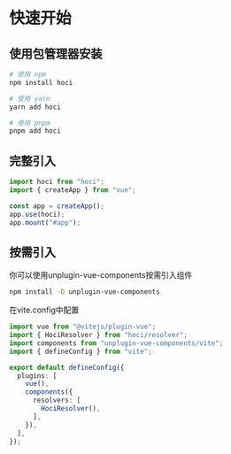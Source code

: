 # 快速开始

## 使用包管理器安装

```sh
# 使用 npm
npm install hoci

# 使用 yarn
yarn add hoci

# 使用 pnpm
pnpm add hoci

```

## 完整引入

```ts
import hoci from "hoci";
import { createApp } from "vue";

const app = createApp();
app.use(hoci);
app.mount("#app");
```

## 按需引入

你可以使用unplugin-vue-components按需引入组件

```sh
npm install -D unplugin-vue-components
```

在vite.config中配置
```ts
import vue from "@vitejs/plugin-vue";
import { HociResolver } from "hoci/resolver";
import components from "unplugin-vue-components/vite";
import { defineConfig } from "vite";

export default defineConfig({
  plugins: [
    vue(),
    components({
      resolvers: [
        HociResolver(),
      ],
    }),
  ],
});
```
